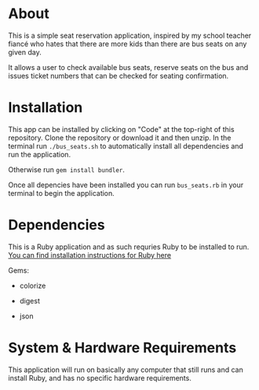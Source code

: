 # About

This is a simple seat reservation application, inspired by my school teacher fiancé who hates that there are more kids than there are bus seats on any given day.

It allows a user to check available bus seats, reserve seats on the bus and issues ticket numbers that can be checked for seating confirmation.

# Installation

This app can be installed by clicking on "Code" at the top-right of this repository. Clone the repository or download it and then unzip. In the terminal run `./bus_seats.sh` to automatically install all dependencies and run the application.

Otherwise run `gem install bundler`.

Once all depencies have been installed you can run `bus_seats.rb` in your terminal to begin the application.

# Dependencies

This is a Ruby application and as such requries Ruby to be installed to run. [You can find installation instructions for Ruby here](https://www.ruby-lang.org/en/downloads/)

Gems:

- colorize

- digest

- json

# System & Hardware Requirements

This application will run on basically any computer that still runs and can install Ruby, and has no specific hardware requirements.
